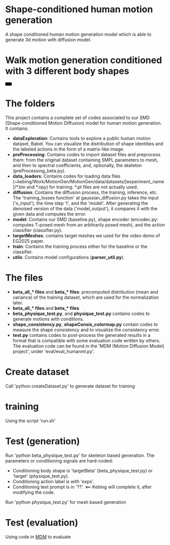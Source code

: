 # Shape-conditioned human motion generation
A shape conditioned human motion generation model which is able to generate 3d motion with diffusion model.

# Walk motion generation conditioned with 3 different body shapes
<video src="https://github.com/KebingXUE/MotionGen/assets/47482603/b8d96176-42db-4832-bdff-46a547737f1b" width="20"></video>

# The folders
This project contains a complete set of codes associated to our SMD (Shape-conditioned Motion Diffusion) model for human motion generation.
It contains:
- **dataExploration**: Contains tools to explore a public human motion dataset, Babel. You can visualize the distribution of shape identities and the labeled actions in the form of a matrix-like image.
- **preProcessing**: Contains codes to import dataset files and preprocess them: from the original dataset containing SMPL parameters to mesh, and then to spectral coefficients, and, optionally, the skeleton (preProcessing_beta.py).
- **data_loaders**: Contains codes for loading data files (~kebing/Work/MotionGen/MotionGen/data/datasets/[experiment_name]/*.bin and *.npy) for training. *.pt files are not actually used. 
- **diffusion**: Contains the diffusion process, the training, inference, etc. The 'training_losses function' at gaussian_diffusion.py takes the input ('x_input'), the time step 't', and the 'model'. After generating the denoised version of the data ('model_output'), it compares it with the given data and computes the error.
- **model**: Contains our SMD (baseline.py), shape encoder (encodec.py: computes T-posed mesh from an arbitrarily posed mesh), and the action classifier (classifier.py).
- **targetMeshes**: contains target meshes we used for the video demo of EG2025 paper.
- **train**: Contains the training process either for the baseline or the classifier.
- **utils**: Contains model configurations (**parser_util.py**).

# The files
- **beta_all_\* files** and **beta_\* files**: precomputed distribution (mean and variance) of the training dataset, which are used for the normalization later.
- **beta_all_\* files** and **beta_\* files**
- **beta_physique_test.py**, and **physique_test.py** contains codes to generate motions with conditions.
- **shape_consistency.py**, **shapeConsis_colormap.py** contain codes to measure the shape consistency and to visualize the consistency error.
- **test.py** contains codes to post-process the generated results in a format that is compatible with some evaluation code written by others. The evaluation code can be found in the 'MDM (Motion Diffusion Model) project', under 'eval/eval_humanml.py'.

# Create dataset
Call 'python createDataset.py' to generate dataset for training 

# training
Using the script 'run.sh'

# Test (generation)
Run 'python beta_physique_test.py' for skeleton based generation. The parameters or conditioning signals are hard-coded:
- Conditioning body shape is 'targetBeta' (beta_physique_test.py) or 'target' (physique_test.py).
- Conditioning action label is with 'exps'.
- Conditioning text prompt is in '??'.  <== Kebing will complete it, after modifying the code.
  
Run 'python physique_test.py' for mesh based generation

# Test (evaluation)
Using code in [MDM](https://github.com/GuyTevet/motion-diffusion-model) to evaluate 





